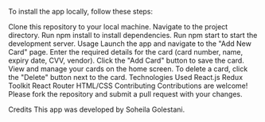To install the app locally, follow these steps:

Clone this repository to your local machine.
Navigate to the project directory.
Run npm install to install dependencies.
Run npm start to start the development server.
Usage
Launch the app and navigate to the "Add New Card" page.
Enter the required details for the card (card number, name, expiry date, CVV, vendor).
Click the "Add Card" button to save the card.
View and manage your cards on the home screen.
To delete a card, click the "Delete" button next to the card.
Technologies Used
React.js
Redux Toolkit
React Router
HTML/CSS
Contributing
Contributions are welcome! Please fork the repository and submit a pull request with your changes.

Credits
This app was developed by Soheila Golestani.